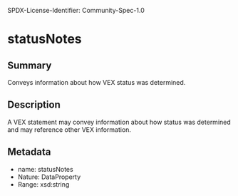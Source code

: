 SPDX-License-Identifier: Community-Spec-1.0

# statusNotes

## Summary

Conveys information about how VEX status was determined.

## Description

A VEX statement may convey information about how status was determined and may reference other VEX information.

## Metadata

- name: statusNotes
- Nature: DataProperty
- Range: xsd:string
